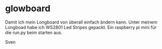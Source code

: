 # glowboard

Damit ich mein Longboard von überall einfach ändern kann. Unter meinem Longboad habe ich WS2801 Led Stripes gepackt. Ein raspberry pi mini für die run.py beim starten aus.

Sven
